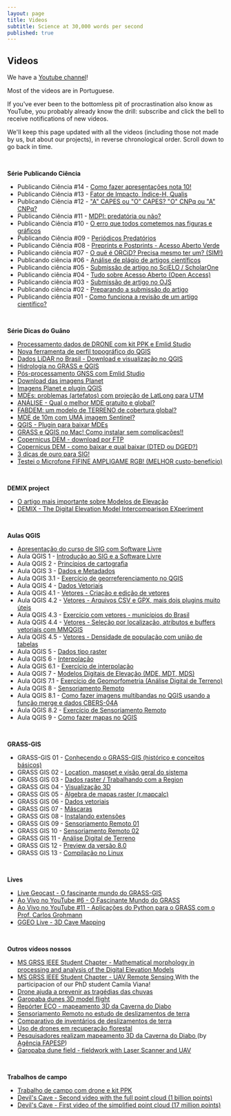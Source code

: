 ```yaml
---
layout: page
title: Videos
subtitle: Science at 30,000 words per second
published: true
---
```

## Videos
We have a [Youtube channel](https://www.youtube.com/c/SPAMLabUSP)!

Most of the videos are in Portuguese. 

If you've ever been to the bottomless pit of procrastination also know as YouTube, you probably already know the drill: subscribe and click the bell to receive notifications of new videos.  

We'll keep this page updated with all the videos (including those not made by us, but about our projects), in reverse chronological order. Scroll down to go back in time.  


&nbsp;&nbsp;

**Série Publicando Ciência** 
- Publicando Ciência #14 - [Como fazer apresentações nota 10!](https://youtu.be/liWwSTnqv7g)  
- Publicando Ciência #13 - [Fator de Impacto, Índice-H, Qualis](https://youtu.be/Li3K4gOx1_Y)  
- Publicando Ciência #12 - ["A" CAPES ou "O" CAPES? "O" CNPq ou "A" CNPq?](https://youtu.be/fdsV0MGoAIc)  
- Publicando Ciência #11 - [MDPI: predatória ou não?](https://youtu.be/Cn2lUWj9y3A)  
- Publicando Ciência #10 - [O erro que todos cometemos nas figuras e gráficos ](https://youtu.be/_IUh0cQRun8)  
- Publicando Ciência #09 - [Periódicos Predatórios ](https://youtu.be/DS0HydVh8Bg)  
- Publicando Ciência #08 - [Preprints e Postprints - Acesso Aberto Verde ](https://youtu.be/VKj0NwHxY7E)  
- Publicando ciência #07 - [O quê é ORCiD? Precisa mesmo ter um? (SIM!) ](https://www.youtube.com/embed/vnAeelLZ--0)  
- Publicando ciência #06 - [Análise de plágio de artigos científicos ](https://www.youtube.com/embed/ZpEX6JTQU1o)  
- Publicando ciência #05 - [Submissão de artigo no SciELO / ScholarOne ](https://www.youtube.com/embed/9sm-BeWanUo)  
- Publicando ciência #04 - [Tudo sobre Acesso Aberto (Open Access) ](https://www.youtube.com/embed/Gx5JYjxyg5Y)  
- Publicando ciência #03 - [Submissão de artigo no OJS ](https://www.youtube.com/embed/6OAXx7KFxs0)  
- Publicando ciência #02 - [Preparando a submissão do artigo ](https://www.youtube.com/embed/cDS1_q8FxLU)  
- Publicando ciência #01 - [Como funciona a revisão de um artigo científico? ](https://www.youtube.com/embed/Q8c5bVG7fn4)  
<br>

**Série Dicas do Guâno**  
- [Processamento dados de DRONE com kit PPK e Emlid Studio](https://youtu.be/9_W8qV9ALVQ)  
- [Nova ferramenta de perfil topográfico do QGIS](https://youtu.be/_H9mUnHBCic)  
- [Dados LiDAR no Brasil - Download e visualização no QGIS](https://youtu.be/-ArDzgNT5MQ)  
- [Hidrologia no GRASS e QGIS](https://youtu.be/o6iz79A-nt4)  
- [Pós-processamento GNSS com Emlid Studio](https://youtu.be/DGQ2QvSLpVI)  
- [Download das imagens Planet](https://youtu.be/ADgHtOt_oJQ)  
- [Imagens Planet e plugin QGIS](https://youtu.be/IOXs180iFK4)  
- [MDEs: problemas (artefatos) com projeção de LatLong para UTM](https://youtu.be/CZjS_F_Mj8w)  
- [ANÁLISE - Qual o melhor MDE gratuito e global? ](https://youtu.be/rltgCF7R6wg)  
- [FABDEM: um modelo de TERRENO de cobertura global?](https://youtu.be/1QbYTCniepk)  
- [MDE de 10m com UMA imagem Sentinel?](https://youtu.be/0-6itRD792w)  
- [QGIS - Plugin para baixar MDEs](https://youtu.be/1gsV_wyfWJY)  
- [GRASS e QGIS no Mac! Como instalar sem complicações!! ](https://youtu.be/sSXQnMnbP9I)  
- [Copernicus DEM - download por FTP ](https://youtu.be/WhK7kRyMMRc)  
- [Copernicus DEM - como baixar e qual baixar (DTED ou DGED?) ](https://youtu.be/_1giv7vpxhc)  
- [3 dicas de ouro para SIG! ](https://www.youtube.com/embed/Tt7cx2Oazj4)  
- [Testei o Microfone FIFINE AMPLIGAME RGB! (MELHOR custo-benefício) ](https://youtu.be/htNW6Jwd5TQ)  
<br>

**DEMIX project**
- [O artigo mais importante sobre Modelos de Elevação ](https://youtu.be/YQQY6LIxosU)  
- [DEMIX - The Digital Elevation Model Intercomparison EXperiment ](https://youtu.be/veZA4O1rU2)  
<br>

**Aulas QGIS**
- [Apresentação do curso de SIG com Software Livre ](https://youtu.be/EyT5zhypBtc)
- Aula QGIS 1 - [Introdução ao SIG e a Software Livre ](https://youtu.be/V61_LQZpz60)
- Aula QGIS 2 - [Princípios de cartografia ](https://youtu.be/TNTPO1vTEoE)
- Aula QGIS 3 - [Dados e Metadados ](https://youtu.be/J0YBk-oD6jo)
- Aula QGIS 3.1 - [Exercício de georreferenciamento no QGIS ](https://youtu.be/siL_RJg3pPY)
- Aula QGIS 4 - [Dados Vetoriais ](https://youtu.be/G4gepdqPOWo)
- Aula QGIS 4.1 - [Vetores - Criação e edição de vetores ](https://youtu.be/gkXE5AQzwrM)
- Aula QGIS 4.2 - [Vetores - Arquivos CSV e GPX, mais dois plugins muito úteis ](https://youtu.be/lnx5W7ULUwk)
- Aula QGIS 4.3 - [Exercício com vetores - municípios do Brasil ](https://youtu.be/DHXn_qG8qm4)
- Aula QGIS 4.4 - [Vetores - Seleção por localização, atributos e buffers vetoriais com MMQGIS ](https://youtu.be/l8iuvJchGpI)
- Aula QGIS 4.5 - [Vetores - Densidade de população com união de tabelas ](https://youtu.be/JMER9LTJpU4)
- Aula QGIS 5 - [Dados tipo raster ](https://youtu.be/Xyv1XIuZkdQ)
- Aula QGIS 6 - [Interpolação ](https://youtu.be/tB-VrcrLM8Y)
- Aula QGIS 6.1 - [Exercício de interpolação ](https://youtu.be/ASzSV_ND01A)
- Aula QGIS 7 - [Modelos Digitais de Elevação (MDE, MDT, MDS) ](https://youtu.be/KDlsy7_9CBo)
- Aula QGIS 7.1 - [Exercício de Geomorfometria (Análise Digital de Terreno) ](https://youtu.be/VjTjjlWwgHo)
- Aula QGIS 8 - [Sensoriamento Remoto ](https://youtu.be/eq4aLMffP9g)
- Aula QGIS 8.1 - [Como fazer imagens multibandas no QGIS usando a função merge e dados CBERS-04A ](https://youtu.be/Z8345GjEC4k)
- Aula QGIS 8.2 - [Exercício de Sensoriamento Remoto ](https://youtu.be/zg-CbRA3qTA)
- Aula QGIS 9 - [Como fazer mapas no QGIS ](https://youtu.be/CmPWnjkdSMo)
<br>


**GRASS-GIS**
- GRASS-GIS 01 - [Conhecendo o GRASS-GIS (histórico e conceitos básicos) ](https://youtu.be/qvkjqPPFjIM)
- GRASS GIS 02 - [Location, maspset e visão geral do sistema ](https://youtu.be/R6uqkN9j4bc)
- GRASS GIS 03 - [Dados raster / Trabalhando com a Region ](https://youtu.be/PseIoHH1W0A)
- GRASS GIS 04 - [Visualização 3D ](https://youtu.be/JSMYjjsBEGo)
- GRASS GIS 05 - [Álgebra de mapas raster (r.mapcalc) ](https://youtu.be/rgutNeD3nkE)
- GRASS GIS 06 - [Dados vetoriais ](https://youtu.be/Sk02h1P_PPA)
- GRASS GIS 07 - [Máscaras ](https://youtu.be/ECRFyrSEmtI)
- GRASS GIS 08 - [Instalando extensões ](https://youtu.be/gUIagGIEEhA)
- GRASS GIS 09 - [Sensoriamento Remoto 01 ](https://youtu.be/RWKlvYh5EJc)
- GRASS GIS 10 - [Sensoriamento Remoto 02 ](https://youtu.be/_B_fwlkR85w)
- GRASS GIS 11 - [Análise Digital de Terreno ](https://youtu.be/21ksUZSgbY8)
- GRASS GIS 12 - [Preview da versão 8.0 ](https://youtu.be/-uRrN-ZH-wQ)
- GRASS GIS 13 - [Compilação no Linux ](https://youtu.be/wBCgtVSVXAc)
<br>

**Lives**
- [Live Geocast - O fascinante mundo do GRASS-GIS ](https://youtu.be/_pohWjE4eiA)
- [Ao Vivo no YouTube #6 - O Fascinante Mundo do GRASS ](https://youtu.be/vp6frd89y9E)
- [Ao Vivo no YouTube #11 - Aplicações do Python para o GRASS com o Prof. Carlos Grohmann ](https://youtu.be/Zr3u9Y9EqMc)
- [GGEO Live - 3D Cave Mapping ](https://www.youtube.com/embed/U73C-In4dfs)  
<br>

**Outros vídeos nossos**
- [MS GRSS IEEE Student Chapter - Mathematical morphology in processing and analysis of the Digital Elevation Models ](https://www.youtube.com/embed/XbZrg97AJA8)
- [MS GRSS IEEE Student Chapter - UAV Remote Sensing ](https://www.youtube.com/embed/U73C-In4dfs) With the participacion of our PhD student Camila Viana!  
- [Drone ajuda a prevenir as tragédias das chuvas](https://youtu.be/8rpZNWbAgGA)
- [Garopaba dunes 3D model flight ](https://www.youtube.com/embed/e4GEeGfH_ps)  
- [Repórter ECO - mapeamento 3D da Caverna do Diabo ](https://www.youtube.com/embed/nNgyycUB0j0?start=1193)  
- [Sensoriamento Remoto no estudo de deslizamentos de terra ](https://www.youtube.com/embed/vgR69PpUadk)  
- [Comparativo de inventários de deslizamentos de terra ](https://www.youtube.com/embed/Qq0pb4fWxaA)  
- [Uso de drones em recuperação florestal ](https://www.youtube.com/embed/OvqemJBT_L4)  
- [Pesquisadores realizam mapeamento 3D da Caverna do Diabo ](https://www.youtube.com/embed/GAReBMfJetY) (by [Agência FAPESP](http://agencia.fapesp.br/pesquisadores-realizam-mapeamento-3d-da-caverna-do-diabo/30966/))  
- [Garopaba dune field - fieldwork with Laser Scanner and UAV ](https://www.youtube.com/embed/rATNm1UiQjc)  
<br>

**Trabalhos de campo**
- [Trabalho de campo com drone e kit PPK](https://youtu.be/F9bv55frFTs)  
- [Devil's Cave - Second video with the full point cloud (1 billion points) ](https://www.youtube.com/embed/giInjKLo17A)  
- [Devil's Cave - First video of the simplified point cloud (17 million points) ](https://www.youtube.com/embed/m2YZiTzs0yY)  
